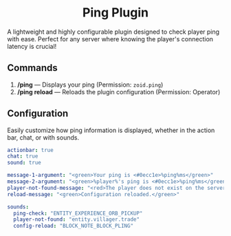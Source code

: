 <h1 align="center">Ping Plugin</h1>

A lightweight and highly configurable plugin designed to check player ping with ease. Perfect for any server where knowing the player's connection latency is crucial!

## Commands

1. **/ping** — Displays your ping (Permission: `zoid.ping`)
2. **/ping reload** — Reloads the plugin configuration (Permission: Operator)

## Configuration

Easily customize how ping information is displayed, whether in the action bar, chat, or with sounds.

```yaml
actionbar: true
chat: true
sound: true

message-1-argument: "<green>Your ping is <#0ecc1e>%ping%ms</green>"
message-2-argument: "<green>%player%'s ping is <#0ecc1e>%ping%ms</green>"
player-not-found-message: "<red>The player does not exist on the server</red>"
reload-message: "<green>Configuration reloaded.</green>"

sounds:
  ping-check: "ENTITY_EXPERIENCE_ORB_PICKUP"
  player-not-found: "entity.villager.trade"
  config-reload: "BLOCK_NOTE_BLOCK_PLING"
